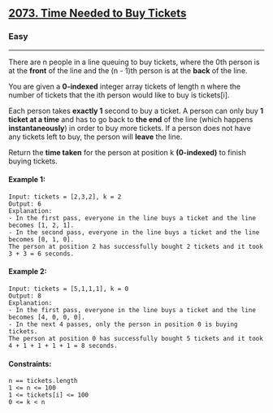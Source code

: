 [2073. Time Needed to Buy Tickets](https://leetcode.com/problems/time-needed-to-buy-tickets/?envType=daily-question&envId=2024-04-09)
---------------------------------------------------------------------------------------------------------------------------------------------

### Easy
---------------------------------------------------------------------------------------------------------------------------------------------

There are n people in a line queuing to buy tickets, where the 0th person is at the **front** of the line and the (n - 1)th person is at the **back** of the line.

You are given a **0-indexed** integer array tickets of length n where the number of tickets that the ith person would like to buy is tickets[i].

Each person takes **exactly 1** second to buy a ticket. A person can only buy **1 ticket at a time** and has to go back to **the end** of the line (which happens **instantaneously**) in order to buy more tickets. If a person does not have any tickets left to buy, the person will **leave** the line.

Return the **time taken** for the person at position k **(0-indexed)** to finish buying tickets.

#### Example 1:
```
Input: tickets = [2,3,2], k = 2
Output: 6
Explanation: 
- In the first pass, everyone in the line buys a ticket and the line becomes [1, 2, 1].
- In the second pass, everyone in the line buys a ticket and the line becomes [0, 1, 0].
The person at position 2 has successfully bought 2 tickets and it took 3 + 3 = 6 seconds.
```
#### Example 2:
```
Input: tickets = [5,1,1,1], k = 0
Output: 8
Explanation:
- In the first pass, everyone in the line buys a ticket and the line becomes [4, 0, 0, 0].
- In the next 4 passes, only the person in position 0 is buying tickets.
The person at position 0 has successfully bought 5 tickets and it took 4 + 1 + 1 + 1 + 1 = 8 seconds.
```
#### Constraints:
```
n == tickets.length
1 <= n <= 100
1 <= tickets[i] <= 100
0 <= k < n
```
